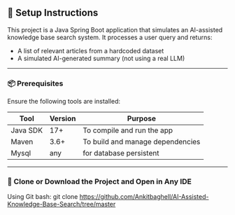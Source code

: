 ## 🧰 Setup Instructions

This project is a Java Spring Boot application that simulates an AI-assisted knowledge base search system. It processes a user query and returns:
- A list of relevant articles from a hardcoded dataset
- A simulated AI-generated summary (not using a real LLM)

---

### 📦 Prerequisites

Ensure the following tools are installed:

| Tool     | Version         | Purpose                   |
|----------|------------------|----------------------------|
| Java SDK | 17+              | To compile and run the app |
| Maven    | 3.6+             | To build and manage dependencies |
| Mysql    | any              | for database persistent|

---

### 📁 Clone or Download the Project and Open in Any IDE

Using Git bash:
git clone https://github.com/Ankitbaghell/AI-Assisted-Knowledge-Base-Search/tree/master






